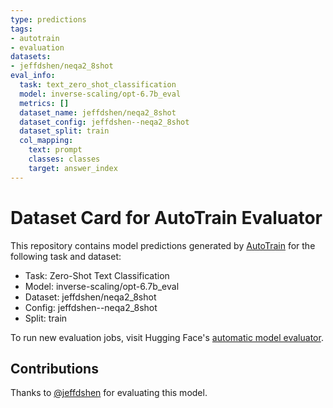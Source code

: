 ```yaml
---
type: predictions
tags:
- autotrain
- evaluation
datasets:
- jeffdshen/neqa2_8shot
eval_info:
  task: text_zero_shot_classification
  model: inverse-scaling/opt-6.7b_eval
  metrics: []
  dataset_name: jeffdshen/neqa2_8shot
  dataset_config: jeffdshen--neqa2_8shot
  dataset_split: train
  col_mapping:
    text: prompt
    classes: classes
    target: answer_index
---
```

# Dataset Card for AutoTrain Evaluator

This repository contains model predictions generated by [AutoTrain](https://huggingface.co/autotrain) for the following task and dataset:

* Task: Zero-Shot Text Classification
* Model: inverse-scaling/opt-6.7b_eval
* Dataset: jeffdshen/neqa2_8shot
* Config: jeffdshen--neqa2_8shot
* Split: train

To run new evaluation jobs, visit Hugging Face's [automatic model evaluator](https://huggingface.co/spaces/autoevaluate/model-evaluator).

## Contributions

Thanks to [@jeffdshen](https://huggingface.co/jeffdshen) for evaluating this model.